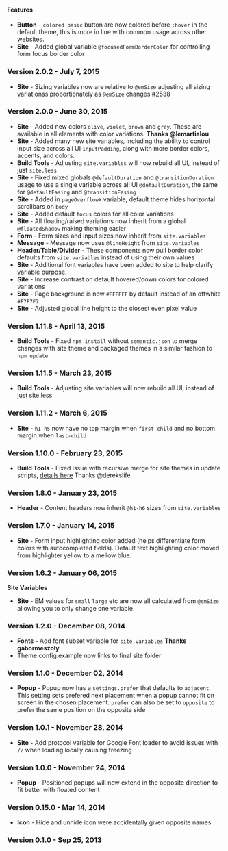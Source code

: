 #### Features

- **Button** - `colored basic` button are now colored before `:hover` in the default theme, this is more in line with common usage across other websites.
- **Site** - Added global variable `@focusedFormBorderColor` for controlling form focus border color

### Version 2.0.2 - July 7, 2015

- **Site** - Sizing variables now are relative to `@emSize` adjusting all sizing variationss proportionately as `@emSize` changes [#2538](https://github.com/Semantic-Org/Semantic-UI/issues/2538)

### Version 2.0.0 - June 30, 2015

- **Site** - Added new colors `olive`, `violet`, `brown` and `grey`. These are available in all elements with color variations.  **Thanks @lemartialou**
- **Site** - Added many new site variables, including the ability to control input size across all UI `inputPadding`, along with more border colors, accents, and colors.
- **Build Tools** - Adjusting `site.variables` will now rebuild all UI, instead of just `site.less`
- **Site** - Fixed mixed globals `@defaultDuration` and `@transitionDuration` usage to use a single variable across all UI `@defaultDuration`, the same for `@defaultEasing` and `@transitionEasing`
- **Site** - Added in `pageOverflowX` variable, default theme hides horizontal scrollbars on `body`
- **Site** - Added default `focus` colors for all color variations
- **Site** - All floating/raised variations now inherit from a global `@floatedShadow` making theming easier
- **Form** - Form sizes and input sizes now inherit from `site.variables`
- **Message** - Message now uses `@lineHeight` from `site.variables`
- **Header/Table/Divider** - These components now pull border color defaults from `site.variables` instead of using their own values
- **Site** - Additional font variables have been added to site to help clarify variable purpose.
- **Site** - Increase contrast on default hovered/down colors for colored variations
- **Site** - Page background is now `#FFFFFF` by default instead of an offwhite `#F7F7F7`
- **Site** - Adjusted global line height to the closest even pixel value

### Version 1.11.8 - April 13, 2015

- **Build Tools** - Fixed `npm install` without `semantic.json` to merge changes with site theme and packaged themes in a similar fashion to `npm update`

### Version 1.11.5 - March 23, 2015

- **Build Tools** - Adjusting site.variables will now rebuild all UI, instead of just site.less

### Version 1.11.2 - March 6, 2015

- **Site** - `h1-h5` now have no top margin when `first-child` and no bottom margin when `last-child`

### Version 1.10.0 - February 23, 2015

- **Build Tools** - Fixed issue with recursive merge for site themes in update scripts, [details here](https://github.com/Semantic-Org/Semantic-UI/pull/1845) Thanks @derekslife

### Version 1.8.0 - January 23, 2015

- **Header** - Content headers now inherit `@h1-h6` sizes from `site.variables`

### Version 1.7.0 - January 14, 2015

- **Site** - Form input highlighting color added (helps differentiate form colors with autocompleted fields). Default text highlighting color moved from highlighter yellow to a mellow blue.

### Version 1.6.2 - January 06, 2015

**Site Variables**
- **Site** - EM values for `small` `large` etc are now all calculated from ``@emSize`` allowing you to only change one variable.

### Version 1.2.0 - December 08, 2014

- **Fonts** - Add font subset variable for ``site.variables`` **Thanks gabormeszoly**
- Theme.config.example now links to final site folder

### Version 1.1.0 - December 02, 2014

- **Popup** - Popup now has a ``settings.prefer`` that defaults to ``adjacent``. This setting sets prefered next placement when a popup cannot fit on screen in the chosen placement. ``prefer`` can also be set to ``opposite`` to prefer the same position on the opposite side

### Version 1.0.1 - November 28, 2014

- **Site** - Add protocol variable for Google Font loader to avoid issues with ``//`` when loading locally causing freezing

### Version 1.0.0 - November 24, 2014

- **Popup** - Positioned popups will now extend in the opposite direction to fit better with floated content

### Version 0.15.0 - Mar 14, 2014

- **Icon** - Hide and unhide icon were accidentally given opposite names

### Version 0.1.0 - Sep 25, 2013